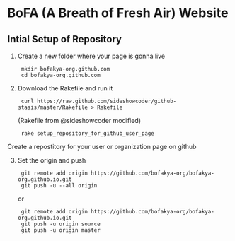 # BoFA (A Breath of Fresh Air) Website

## Intial Setup of Repository

1. Create a new folder where your page is gonna live

		mkdir bofakya-org.github.com 
		cd bofakya-org.github.com

2. Download the Rakefile and run it

		curl https://raw.github.com/sideshowcoder/github-stasis/master/Rakefile > Rakefile 

	(Rakefile from @sideshowcoder modified)

		rake setup_repository_for_github_user_page

Create a repostitory for your user or organization page on github

3. Set the origin and push

		git remote add origin https://github.com/bofakya-org/bofakya-org.github.io.git
		git push -u --all origin

	or

		git remote add origin https://github.com/bofakya-org/bofakya-org.github.io.git
		git push -u origin source
		git push -u origin master
